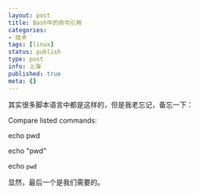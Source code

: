 ```yaml
---
layout: post
title: Bash中的命令引用
categories:
- 技术
tags: [linux]
status: publish
type: post
info: 上海
published: true
meta: {}
---
```


其实很多脚本语言中都是这样的，但是我老忘记，备忘一下：

Compare listed commands:

echo pwd

echo "pwd"

echo `pwd`

显然，最后一个是我们需要的。
